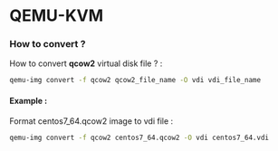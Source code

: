 # QEMU-KVM

### How to convert ?

How to convert **qcow2** virtual disk file ? :

```BASH
qemu-img convert -f qcow2 qcow2_file_name -O vdi vdi_file_name
```

#### Example :

Format centos7_64.qcow2 image to vdi file :

```BASH
qemu-img convert -f qcow2 centos7_64.qcow2 -O vdi centos7_64.vdi
```

